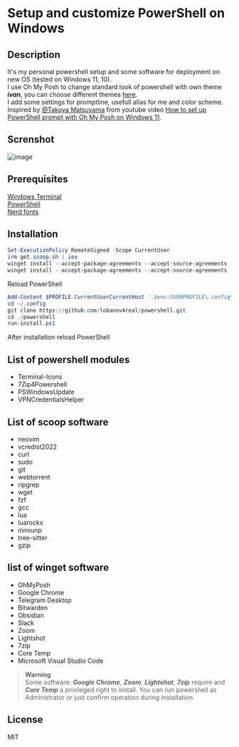 # Setup and customize PowerShell on Windows

## Description

It's my personal powershell setup and some software for deployment on new OS (tested on Windows 11, 10).<br>
I use Oh My Posh to change standard look of powershell with own theme ***ivan***, you can choose different themes [here](https://ohmyposh.dev/docs/themes).<br>
I add some settings for promptline, usefull alias for me and color scheme.<br>
Inspired by [@Takuya Matsuyama](https://github.com/craftzdog) from youtube video [How to set up PowerShell prompt with Oh My Posh on Windows 11](https://www.youtube.com/watch?v=5-aK2_WwrmM).<br>

## Screnshot

![image](https://github.com/lobanov4real/powershell/assets/110660329/e2ece1d2-7f50-4bed-a558-958d0e9fef8d)

## Prerequisites

[Windows Terminal](https://github.com/microsoft/terminal)  
[PowerShell](https://github.com/PowerShell/PowerShell)  
[Nerd fonts](https://github.com/ryanoasis/nerd-fonts)  

## Installation

```powershell
Set-ExecutionPolicy RemoteSigned -Scope CurrentUser
irm get.scoop.sh | iex
winget install --accept-package-agreements --accept-source-agreements -h --id Git.Git --Force --source winget  
winget install --accept-package-agreements --accept-source-agreements -h --id JanDeDobbeleer.OhMyPosh --Force --source winget
```

Reload PowerShell

```powershell
Add-Content $PROFILE.CurrentUserCurrentHost '.$env:USERPROFILE\.config\powershell\user_profile.ps1'
cd ~/.config
git clone https://github.com/lobanov4real/powershell.git
cd ./powershell
run-install.ps1
```  

After installation reload PowerShell

## List of powershell modules

- Terminal-Icons
- 7Zip4Powershell
- PSWindowsUpdate
- VPNCredentialsHelper

## List of scoop software

- neovim
- vcredist2022
- curl
- sudo
- git
- webtorrent
- ripgrep  
- wget  
- fzf  
- gcc  
- lua
- luarocks
- innounp
- tree-sitter  
- gzip

## list of winget software  

- OhMyPosh
- Google Chrome
- Telegram Desktop
- Bitwarden
- Obsidian
- Slack
- Zoom
- Lightshot
- 7zip  
- Core Temp
- Microsoft Visual Studio Code
  
> **Warning**  
Some software: ***Google Chrome***, ***Zoom***, ***Lightshot***, ***7zip*** require and ***Core Temp*** a privileged right to install. You can run powershell as Administrator or just confirm operation during installation.

## License

MIT
